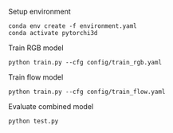 Setup environment
```
conda env create -f environment.yaml
conda activate pytorchi3d
```

Train RGB model
```
python train.py --cfg config/train_rgb.yaml
```

Train flow model
```
python train.py --cfg config/train_flow.yaml
```

Evaluate combined model
```
python test.py
```